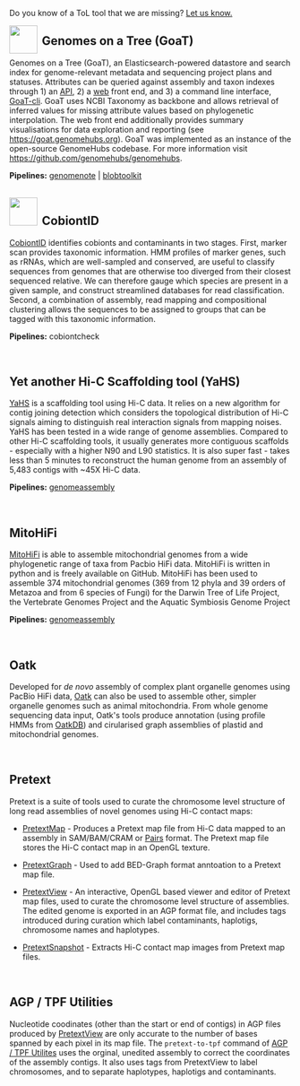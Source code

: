 Do you know of a ToL tool that we are missing? [Let us know.](https://github.com/sanger-tol/pipelines-website/issues/new?assignees=muffato&labels=tool%2Cenhancement&projects=&template=add_tool.yaml&title=%5BTool%5D%3A+)

<img align="left" src="/assets/img/genomehubs-icon-512.png" height="50px" style="margin-right: 8px">

## Genomes on a Tree (GoaT)

Genomes on a Tree (GoaT), an Elasticsearch-powered datastore and search index for genome-relevant metadata and sequencing project plans and statuses. Attributes can be queried against assembly and taxon indexes through 1) an [API](https://goat.genomehubs.org/api-docs), 2) a [web](https://goat.genomehubs.org) front end, and 3) a command line interface, [GoaT-cli](https://github.com/genomehubs/goat-cli). GoaT uses NCBI Taxonomy as backbone and allows retrieval of inferred values for missing attribute values based on phylogenetic interpolation. The web front end additionally provides summary visualisations for data exploration and reporting (see https://goat.genomehubs.org). GoaT was implemented as an instance of the open-source GenomeHubs codebase. For more information visit https://github.com/genomehubs/genomehubs.

**Pipelines:** [genomenote](/genomenote) | [blobtoolkit](/blobtoolkit)

</br>

<img align="left" src="/assets/img/cobiontID.png" height="50px" style="margin-right: 8px">

## CobiontID

[CobiontID](https://cobiontid.github.io/) identifies cobionts and contaminants in two stages. First, marker scan provides taxonomic information. HMM profiles of marker genes, such as rRNAs, which are well-sampled and conserved, are useful to classify sequences from genomes that are otherwise too diverged from their closest sequenced relative. We can therefore gauge which species are present in a given sample, and construct streamlined databases for read classification. Second, a combination of assembly, read mapping and compositional clustering allows the sequences to be assigned to groups that can be tagged with this taxonomic information.

**Pipelines:** cobiontcheck

</br>

## Yet another Hi-C Scaffolding tool (YaHS)

[YaHS](http://dx.doi.org/10.1093/bioinformatics/btac808) is a scaffolding tool using Hi-C data. It relies on a new algorithm for contig joining detection which considers the topological distribution of Hi-C signals aiming to distinguish real interaction signals from mapping noises. YaHS has been tested in a wide range of genome assemblies. Compared to other Hi-C scaffolding tools, it usually generates more contiguous scaffolds - especially with a higher N90 and L90 statistics. It is also super fast - takes less than 5 minutes to reconstruct the human genome from an assembly of 5,483 contigs with ~45X Hi-C data.

**Pipelines:** [genomeassembly](/genomeassembly)

</br>

## MitoHiFi

[MitoHiFi](https://www.biorxiv.org/content/10.1101/2022.12.23.521667v2) is able to assemble mitochondrial genomes from a wide phylogenetic range of taxa from Pacbio HiFi data. MitoHiFi is written in python and is freely available on GitHub. MitoHiFi has been used to assemble 374 mitochondrial genomes (369 from 12 phyla and 39 orders of Metazoa and from 6 species of Fungi) for the Darwin Tree of Life Project, the Vertebrate Genomes Project and the Aquatic Symbiosis Genome Project

**Pipelines:** [genomeassembly](/genomeassembly)

<br/>

## Oatk

Developed for _de novo_ assembly of complex plant organelle genomes using PacBio HiFi data, [Oatk](https://github.com/c-zhou/oatk) can also be used to assemble other, simpler organelle genomes such as animal mitochondria. From whole genome sequencing data input, Oatk's tools produce annotation (using profile HMMs from [OatkDB](https://github.com/c-zhou/OatkDB.git)) and cirularised graph assemblies of plastid and mitochondrial genomes.

<br/>

## Pretext

Pretext is a suite of tools used to curate the chromosome level structure of long read assemblies of novel genomes using Hi-C contact maps:

- [PretextMap](https://github.com/sanger-tol/PretextMap) - Produces a Pretext map file from Hi-C data mapped to an assembly in SAM/BAM/CRAM or [Pairs](https://github.com/4dn-dcic/pairix/blob/master/pairs_format_specification.md) format. The Pretext map file stores the Hi-C contact map in an OpenGL texture.

- [PretextGraph](https://github.com/sanger-tol/PretextGraph) - Used to add BED-Graph format anntoation to a Pretext map file.

- [PretextView](https://github.com/sanger-tol/PretextView) - An interactive, OpenGL based viewer and editor of Pretext map files, used to curate the chromosome level structure of assemblies. The edited genome is exported in an AGP format file, and includes tags introduced during curation which label contaminants, haplotigs, chromosome names and haplotypes.

- [PretextSnapshot](https://github.com/sanger-tol/PretextSnapshot) - Extracts Hi-C contact map images from Pretext map files.

<br/>

## AGP / TPF Utilities

Nucleotide coodinates (other than the start or end of contigs) in AGP files produced by [PretextView](https://github.com/sanger-tol/PretextView) are only accurate to the number of bases spanned by each pixel in its map file. The `pretext-to-tpf` command of [AGP / TPF Utilites](https://github.com/sanger-tol/agp-tpf-utils/) uses the orginal, unedited assembly to correct the coordinates of the assembly contigs. It also uses tags from PretextView to label chromosomes, and to separate haplotypes, haplotigs and contaminants.
